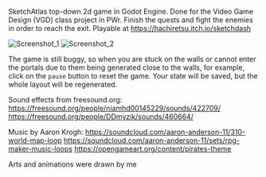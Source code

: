 SketchAtlas top-down 2d game in Godot Engine. Done for the Video Game Design (VGD) class project in PWr. Finish the quests and fight the enemies in order to reach the exit. Playable at https://hachiretsu.itch.io/sketchdash 

![Screenshot_1](https://user-images.githubusercontent.com/12537724/213871843-2e277589-6316-4eb4-a7e9-8b0cfffbf524.png)
![Screenshot_2](https://user-images.githubusercontent.com/12537724/213871847-22e05511-4411-41f8-814a-f0f9a7deafcb.png)

The game is still buggy, so when you are stuck on the walls or cannot enter the portals due to them being generated close to the walls, for example, click on the `pause` button to reset the game. Your state will be saved, but the whole layout will be regenerated. 

Sound effects from freesound.org: https://freesound.org/people/niamhd00145229/sounds/422709/ https://freesound.org/people/DDmyzik/sounds/460664/

Music by Aaron Krogh: 
https://soundcloud.com/aaron-anderson-11/310-world-map-loop 
https://soundcloud.com/aaron-anderson-11/sets/rpg-maker-music-loops
https://opengameart.org/content/pirates-theme 

Arts and animations were drawn by me
